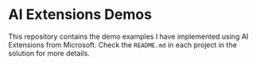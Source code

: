 # AI Extensions Demos

This repository contains the demo examples I have implemented using AI Extensions from Microsoft.
Check the `README.md` in each project in the solution for more details.

